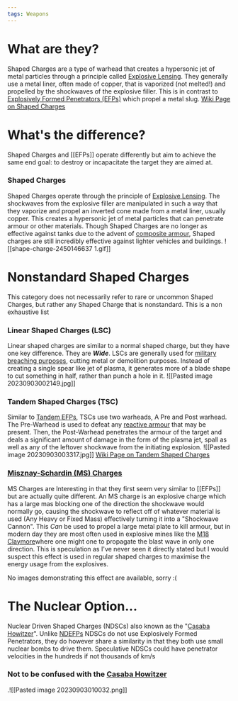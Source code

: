 ```yaml
---
tags: Weapons
---
```


# What are they?

Shaped Charges are a type of warhead that creates a hypersonic jet of metal particles through a principle called [Explosive Lensing](https://en.wikipedia.org/wiki/Explosive_lens). They generally use a metal liner, often made of copper, that is vaporized (not melted!) and propelled by the shockwaves of the explosive filler. This is in contrast to [Explosively Formed Penetrators (EFPs)](EFPs) which propel a metal slug.
[Wiki Page on Shaped Charges](https://en.wikipedia.org/wiki/Shaped_charge)

# What's the difference?

Shaped Charges and [[EFPs]] operate differently but aim to achieve the same end goal: to destroy or incapacitate the target they are aimed at.
### Shaped Charges

Shaped Charges operate through the principle of [Explosive Lensing](https://en.wikipedia.org/wiki/Explosive_lens). The shockwaves from the explosive filler are manipulated in such a way that they vaporize and propel an inverted cone made from a metal liner, usually copper. This creates a hypersonic jet of metal particles that can penetrate armour or other materials. Though Shaped Charges are no longer as effective against tanks due to the advent of [composite armour](https://en.wikipedia.org/wiki/Composite_armour), Shaped charges are still incredibly effective against lighter vehicles and buildings.
![[shape-charge-2450146637 1.gif]]

# Nonstandard Shaped Charges
This category does not necessarily refer to rare or uncommon Shaped Charges, but rather any Shaped Charge that is nonstandard. This is a non exhaustive list

### Linear Shaped Charges (LSC)
Linear shaped charges are similar to a normal shaped charge, but they have one key difference. They are ***Wide***. LSCs are generally used for [military breaching purposes](https://en.wikipedia.org/wiki/Door_breaching), cutting metal or demolition purposes. Instead of creating a single spear like jet of plasma, it generates more of a blade shape to cut something in half, rather than punch a hole in it.
![[Pasted image 20230903002149.jpg]]

### Tandem Shaped Charges (TSC)
Similar to [Tandem EFPs](EFPs#Tandem%20EFPs), TSCs use two warheads, A Pre and Post warhead. The Pre-Warhead is used to defeat any [reactive armour](https://en.wikipedia.org/wiki/Reactive_armour) that may be present. Then, the Post-Warhead penetrates the armour of the target and deals a significant amount of damage in the form of the plasma jet, spall as well as any of the leftover shockwave from the initiating explosion.
![[Pasted image 20230903003317.jpg]]
[Wiki Page on Tandem Shaped Charges](https://en.wikipedia.org/wiki/Tandem-charge)

### [Misznay-Schardin (MS) Charges](https://en.wikipedia.org/wiki/Misznay–Schardin_effect)
MS Charges are Interesting in that they first seem very similar to [[EFPs]] but are actually quite different. An MS charge is an explosive charge which has a large mas blocking one of the direction the shockwave would normally go, causing the shockwave to reflect off of whatever material is used (Any Heavy or Fixed Mass) effectively turning it into a "Shockwave Cannon". This *Can* be used to propel a large metal plate to kill armour, but in modern day they are most often used in explosive mines like the [M18 Claymore](https://en.wikipedia.org/wiki/Claymore_mine)where one might one to propagate the blast wave in only one direction.
This is speculation as I've never seen it directly stated but I would suspect this effect is used in regular shaped charges to maximise the energy usage from the explosives.

No images demonstrating this effect are available, sorry :(


# The Nuclear Option...
Nuclear Driven Shaped Charges (NDSCs) also known as the "[Casaba Howitzer](https://en.wikipedia.org/wiki/Casaba-Howitzer)". Unlike [NDEFPs](EFPs#The%20Nuclear%20Option) NDSCs do not use Explosively Formed Penetrators, they do however share a similarity in that they both use small nuclear bombs to drive them. Speculative NDSCs could have penetrator velocities in the hundreds if not thousands of km/s
### Not to be confused with the [Casaba Howitzer](Shaped%20Charges#The%20Nuclear%20Option)
.![[Pasted image 20230903010032.png]]